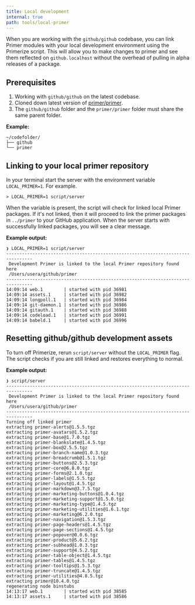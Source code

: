 ```yaml
---
title: Local development
internal: true
path: tools/local-primer
---
```


When you are working with the `github/github` codebase, you can link Primer modules with your local development environment using the Primerize script. This will allow you to make changes to primer and see them reflected on `github.localhost` without the overhead of pulling in alpha releases of a package.

## Prerequisites

1. Working with `github/github` on the latest codebase.
2. Cloned down latest version of [primer/primer](https://github.com/primer/primer).
3. The `github/github` folder and the `primer/primer` folder must share the same parent folder.

**Example:**
```
~/codefolder/
├── github
└── primer
```

## Linking to your local primer repository

In your terminal start the server with the environment variable `LOCAL_PRIMER=1`. For example.

```
> LOCAL_PRIMER=1 script/server
```

When the variable is present, the script will check for linked local Primer packages. If it's not linked, then it will proceed to link the primer packages in `../primer` to your GitHub application. When the server starts with successfully linked packages, you will see a clear message.

**Example output:**

```
❯ LOCAL_PRIMER=1 script/server
--------------------------------------------------------------------------------
 Development Primer is linked to the local Primer repository found here
 /Users/usera/github/primer
--------------------------------------------------------------------------------
14:09:14 web.1        | started with pid 36981
14:09:14 assets.1     | started with pid 36982
14:09:14 longpoll.1   | started with pid 36984
14:09:14 git-daemon.1 | started with pid 36986
14:09:14 gitauth.1    | started with pid 36988
14:09:14 codeload.1   | started with pid 36991
14:09:14 babeld.1     | started with pid 36996
```

## Resetting github/github development assets

To turn off Primerize, rerun `script/server` without the `LOCAL_PRIMER` flag. The script checks if you are still linked and restores everything to normal.

**Example output:**

```
❯ script/server
--------------------------------------------------------------------------------
 Development Primer is linked to the local Primer repository found here
 /Users/usera/github/primer
--------------------------------------------------------------------------------
Turning off linked primer
extracting primer-alerts@1.5.5.tgz
extracting primer-avatars@1.5.2.tgz
extracting primer-base@1.7.0.tgz
extracting primer-blankslate@1.4.5.tgz
extracting primer-box@2.5.5.tgz
extracting primer-branch-name@1.0.3.tgz
extracting primer-breadcrumb@1.5.1.tgz
extracting primer-buttons@2.5.3.tgz
extracting primer-core@6.8.0.tgz
extracting primer-forms@2.1.0.tgz
extracting primer-labels@1.5.5.tgz
extracting primer-layout@1.4.5.tgz
extracting primer-markdown@3.7.5.tgz
extracting primer-marketing-buttons@1.0.4.tgz
extracting primer-marketing-support@1.5.0.tgz
extracting primer-marketing-type@1.4.5.tgz
extracting primer-marketing-utilities@1.6.1.tgz
extracting primer-marketing@6.2.0.tgz
extracting primer-navigation@1.5.3.tgz
extracting primer-page-headers@1.4.5.tgz
extracting primer-page-sections@1.4.5.tgz
extracting primer-popover@0.0.6.tgz
extracting primer-product@5.6.2.tgz
extracting primer-subhead@1.0.3.tgz
extracting primer-support@4.5.2.tgz
extracting primer-table-object@1.4.5.tgz
extracting primer-tables@1.4.5.tgz
extracting primer-tooltips@1.5.3.tgz
extracting primer-truncate@1.4.5.tgz
extracting primer-utilities@4.8.5.tgz
extracting primer@10.4.0.tgz
regenerating node binstubs
14:13:17 web.1        | started with pid 38585
14:13:17 assets.1     | started with pid 38586
```
